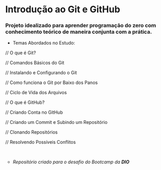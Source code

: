 # Introdução ao Git e GitHub

### Projeto idealizado para aprender programação do zero com conhecimento teórico de maneira conjunta com a prática.

- Temas Abordados no Estudo:

// O que é Git?

// Comandos Básicos do Git

// Instalando e Configurando o Git

// Como funciona o Git por Baixo dos Panos

// Ciclo de Vida dos Arquivos

// O que é GitHub?

// Criando Conta no GitHub

// Criando um Commit e Subindo um Repositório

// Clonando Repositórios 

// Resolvendo Possíveis Conflitos

</br>

<ul><li type="circle"><i>Repositório criado para o desafio do Bootcamp da <strong>DIO</strong></i></li></ul>

